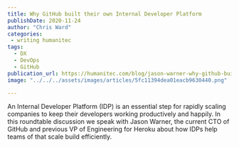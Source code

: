 ```yaml
---
title: Why GitHub built their own Internal Developer Platform
publishDate: 2020-11-24
author: "Chris Ward"
categories:
 - writing humanitec
tags:
  - DX
  - DevOps
  - GitHub
publication_url: https://humanitec.com/blog/jason-warner-why-github-built-their-own-internal-developer-platform
image: "../../../assets/images/articles/5fc11394dea01eacb9630440.png"

---
```


An Internal Developer Platform (IDP) is an essential step for rapidly scaling companies to keep their developers working productively and happily. In this roundtable discussion we speak with Jason Warner, the current CTO of GitHub and previous VP of Engineering for Heroku about how IDPs help teams of that scale build efficiently.